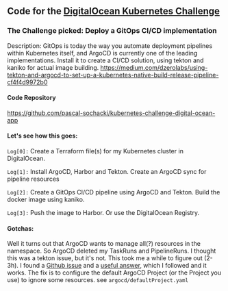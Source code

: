 ## Code for the [DigitalOcean Kubernetes Challenge](https://www.digitalocean.com/community/pages/kubernetes-challenge) 

### The Challenge picked: Deploy a GitOps CI/CD implementation

Description:
GitOps is today the way you automate deployment pipelines within Kubernetes itself, and ArgoCD  is currently one of the leading implementations. Install it to create a CI/CD solution, using tekton and kaniko for actual image building. https://medium.com/dzerolabs/using-tekton-and-argocd-to-set-up-a-kubernetes-native-build-release-pipeline-cf4f4d9972b0

#### Code Repository

https://github.com/pascal-sochacki/kubernetes-challenge-digital-ocean-app


#### Let's see how this goes:

`Log[0]:` Create a Terraform file(s) for my Kubernetes cluster in DigitalOcean.

`Log[1]:` Install ArgoCD, Harbor and Tekton. Create an ArgoCD sync for pipeline resources

`Log[2]:` Create a GitOps CI/CD pipeline using ArgoCD and Tekton. Build the docker image using kaniko.

`Log[3]:` Push the image to Harbor. Or use the DigitalOcean Registry. 

#### Gotchas:

Well it turns out that ArgoCD wants to manage all(?) resources in the namespace. 
So ArgoCD deleted my TaskRuns and PipelineRuns. I thought this was a tekton issue, but it's not.
This took me a while to figure out (2-3h). 
I found a [Github issue](https://github.com/tektoncd/pipeline/issues/3202) and a [useful answer](https://github.com/tektoncd/pipeline/issues/3202#issuecomment-718802883), which I followed and it works.
The fix is to configure the default ArgoCD Project (or the Project you use) to ignore some resources.
see `argocd/defaultProject.yaml`
